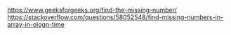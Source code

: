 https://www.geeksforgeeks.org/find-the-missing-number/
https://stackoverflow.com/questions/58052548/find-missing-numbers-in-array-in-ologn-time
